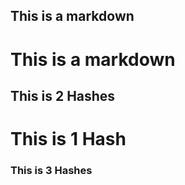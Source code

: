 ## This is a markdown



# This is a markdown

## This is 2 Hashes
# This is 1 Hash
### This is 3 Hashes
